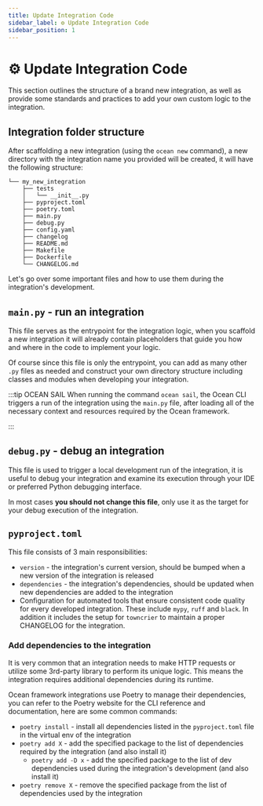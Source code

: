 ```yaml
---
title: Update Integration Code
sidebar_label: ⚙️ Update Integration Code
sidebar_position: 1
---
```


# ⚙️ Update Integration Code

This section outlines the structure of a brand new integration, as well as provide some standards and practices to add your own custom logic to the integration.

## Integration folder structure

After scaffolding a new integration (using the `ocean new` command), a new directory with the integration name you provided will be created, it will have the following structure:

```text
└── my_new_integration
    ├── tests
    │   └── __init__.py
    ├── pyproject.toml
    ├── poetry.toml
    ├── main.py
    ├── debug.py
    ├── config.yaml
    ├── changelog
    ├── README.md
    ├── Makefile
    ├── Dockerfile
    └── CHANGELOG.md
```

Let's go over some important files and how to use them during the integration's development.

## `main.py` - run an integration

This file serves as the entrypoint for the integration logic, when you scaffold a new integration it will already contain placeholders that guide you how and where in the code to implement your logic.

Of course since this file is only the entrypoint, you can add as many other `.py` files as needed and construct your own directory structure including classes and modules when developing your integration.

:::tip OCEAN SAIL
When running the command `ocean sail`, the Ocean CLI triggers a run of the integration using the `main.py` file, after loading all of the necessary context and resources required by the Ocean framework.

:::

## `debug.py` - debug an integration

This file is used to trigger a local development run of the integration, it is useful to debug your integration and examine its execution through your IDE or preferred Python debugging interface.

In most cases **you should not change this file**, only use it as the target for your debug execution of the integration.

## `pyproject.toml`

This file consists of 3 main responsibilities: 

- `version` - the integration's current version, should be bumped when a new version of the integration is released
- `dependencies` - the integration's dependencies, should be updated when new dependencies are added to the integration
- Configuration for automated tools that ensure consistent code quality for every developed integration. These
  include `mypy`, `ruff` and `black`. In addition it includes the setup for `towncrier` to maintain a proper CHANGELOG
  for the integration.

### Add dependencies to the integration

It is very common that an integration needs to make HTTP requests or utilize some 3rd-party library to perform its unique logic. This means the integration requires additional dependencies during its runtime.

Ocean framework integrations use Poetry to manage their dependencies, you can refer to the Poetry website for the CLI reference and documentation, here are some common commands:

- `poetry install` - install all dependencies listed in the `pyproject.toml` file in the virtual env of the integration
- `poetry add X` - add the specified package to the list of dependencies required by the integration (and also install it)
  - `poetry add -D x` - add the specified package to the list of dev dependencies used during the integration's development (and also install it)
- `poetry remove X` - remove the specified package from the list of dependencies used by the integration
